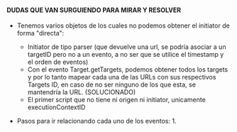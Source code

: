 #### DUDAS QUE VAN SURGUIENDO PARA MIRAR Y RESOLVER

- Tenemos varios objetos de los cuales no podemos obtener el initiator de forma "directa":
    - Initiator de tipo parser (que devuelve una url, se podría asociar a un targetID pero no a un evento,
    a no ser que se utilice el timestamp y el orden de eventos)
    + Con el evento Target.getTargets, podemos obtener todos los targets y por lo tanto mapear cada una de
    las URLs con sus respectivos Targets ID, en caso de no ser ninguno de los que esta, se mantendría la URL.
    (SOLUCIONADO)
    - El primer script que no tiene ni origen ni initiator, unicamente executionContextID

- Pasos para ir relacionando cada uno de los eventos:
    1. 
